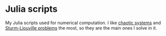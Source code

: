 # Julia scripts
My Julia scripts used for numerical computation. I like [chaotic systems](https://en.wikipedia.org/wiki/Chaos_theory) and [Sturm-Liouville problems](https://en.wikipedia.org/wiki/Sturm%E2%80%93Liouville_theory) the most, so they are the main ones I solve in it.
